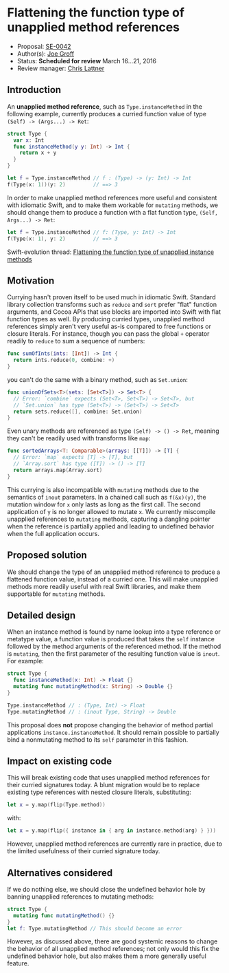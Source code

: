 # Flattening the function type of unapplied method references

* Proposal: [SE-0042](https://github.com/apple/swift-evolution/blob/master/proposals/0042-flatten-method-types.md)
* Author(s): [Joe Groff](https://github.com/jckarter)
* Status: **Scheduled for review** March 16...21, 2016
* Review manager: [Chris Lattner](https://github.com/lattner)

## Introduction

An **unapplied method reference**, such as `Type.instanceMethod` in the
following example, currently produces a curried function value of type
`(Self) -> (Args...) -> Ret`:

```swift
struct Type {
  var x: Int
  func instanceMethod(y y: Int) -> Int {
    return x + y
  }
}

let f = Type.instanceMethod // f : (Type) -> (y: Int) -> Int
f(Type(x: 1))(y: 2)         // ==> 3
```

In order to make unapplied method references more
useful and consistent with idiomatic Swift, and to make them workable for
`mutating` methods, we should change them to produce a function with a
flat function type, `(Self, Args...) -> Ret`:

```swift
let f = Type.instanceMethod // f: (Type, y: Int) -> Int
f(Type(x: 1), y: 2)         // ==> 3
```

Swift-evolution thread: [Flattening the function type of unapplied instance methods](https://lists.swift.org/pipermail/swift-evolution/Week-of-Mon-20160222/010843.html)

## Motivation

Currying hasn't proven itself to be used much in idiomatic Swift. Standard
library collection transforms such as `reduce` and `sort` prefer "flat"
function arguments, and Cocoa APIs that use blocks are imported into Swift
with flat function types as well. By producing curried types, unapplied method
references simply aren't very useful as-is compared to free functions or
closure literals. For instance, though you can pass the global `+` operator
readily to `reduce` to sum a sequence of numbers:

```swift
func sumOfInts(ints: [Int]) -> Int {
  return ints.reduce(0, combine: +)
}
```

you can't do the same with a binary method, such as `Set.union`:

```swift
func unionOfSets<T>(sets: [Set<T>]) -> Set<T> {
  // Error: `combine` expects (Set<T>, Set<T>) -> Set<T>, but
  // `Set.union` has type (Set<T>) -> (Set<T>) -> Set<T>
  return sets.reduce([], combine: Set.union)
}
```

Even unary methods are referenced as type `(Self) -> () -> Ret`, meaning
they can't be readily used with transforms like `map`:

```swift
func sortedArrays<T: Comparable>(arrays: [[T]]) -> [T] {
  // Error: `map` expects [T] -> [T], but
  // `Array.sort` has type ([T]) -> () -> [T]
  return arrays.map(Array.sort)
}
```

This currying is also incompatible with `mutating` methods due to the
semantics of `inout` parameters. In a chained call such as `f(&x)(y)`,
the mutation window for `x` only lasts as long as the first call. The second
application of `y` is no longer allowed to mutate `x`. We currently
miscompile unapplied references to `mutating` methods, capturing a dangling
pointer when the reference is partially applied and leading to undefined
behavior when the full application occurs.

## Proposed solution

We should change the type of an unapplied method reference to produce a
flattened function value, instead of a curried one. This will make unapplied
methods more readily useful with real Swift libraries, and make them
supportable for `mutating` methods.

## Detailed design

When an instance method is found by name lookup into a type reference or
metatype value, a function value is produced that takes the `self` instance
followed by the method arguments of the referenced method. If the method is
`mutating`, then the first parameter of the resulting function value is
`inout`. For example:

```swift
struct Type {
  func instanceMethod(x: Int) -> Float {}
  mutating func mutatingMethod(x: String) -> Double {}
}

Type.instanceMethod // : (Type, Int) -> Float
Type.mutatingMethod // : (inout Type, String) -> Double
```

This proposal does **not** propose changing the behavior of method
partial applications `instance.instanceMethod`. It should remain possible
to partially bind a nonmutating method to its `self` parameter in this
fashion.

## Impact on existing code

This will break existing code that uses unapplied method references for
their curried signatures today. A blunt migration would be to replace
existing type references with nested closure literals, substituting:

```swift
let x = y.map(flip(Type.method))
```

with:

```swift
let x = y.map(flip({ instance in { arg in instance.method(arg) } }))
```

However, unapplied method references are currently rare in practice, due
to the limited usefulness of their curried signature today.

## Alternatives considered

If we do nothing else, we should close the undefined behavior hole by
banning unapplied references to mutating methods:

```swift
struct Type {
  mutating func mutatingMethod() {}
}
let f: Type.mutatingMethod // This should become an error
```

However, as discussed above, there are good systemic reasons to change the
behavior of all unapplied method references; not only would this fix the
undefined behavior hole, but also makes them a more generally useful feature.
